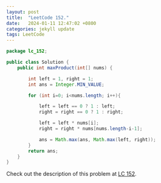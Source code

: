 ```yaml
---
layout: post
title:  "LeetCode 152."
date:   2024-01-11 12:47:02 +0800
categories: jekyll update
tags: LeetCode
---
```


```java
package lc_152;

public class Solution {
    public int maxProduct(int[] nums) {

        int left = 1, right = 1;
        int ans = Integer.MIN_VALUE;

        for (int i=0; i<nums.length; i++){

            left = left == 0 ? 1 : left;
            right = right == 0 ? 1 : right;

            left = left * nums[i];
            right = right * nums[nums.length-i-1];

            ans = Math.max(ans, Math.max(left, right));
        }
        return ans;
    }
}
```

Check out the description of this problem at [LC 152][LC-152].

[LC-152]: https://leetcode.com/problemset/?search=152&page=1
